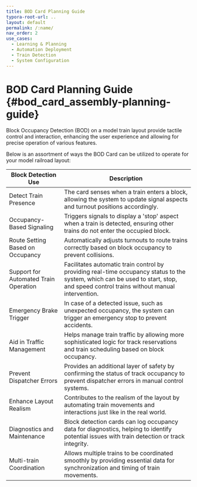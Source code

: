 ```yaml
---
title: BOD Card Planning Guide
typora-root-url: ..
layout: default
permalink: /:name/
nav_order: 2
use_cases:
  - Learning & Planning
  - Automation Deployment
  - Train Detection
  - System Configuration
---
```


# BOD Card Planning Guide {#bod_card_assembly-planning-guide}

Block Occupancy Detection (BOD) on a model train layout provide tactile control and interaction, enhancing the user experience and allowing for precise operation of various features.

Below is an assortment of ways the BOD Card can be utilized to operate for your model railroad layout:

| Block Detection Use                   | Description                                                  |
| ------------------------------------- | ------------------------------------------------------------ |
| Detect Train Presence                 | The card senses when a train enters a block, allowing the system to update signal aspects and turnout positions accordingly. |
| Occupancy-Based Signaling             | Triggers signals to display a 'stop' aspect when a train is detected, ensuring other trains do not enter the occupied block. |
| Route Setting Based on Occupancy      | Automatically adjusts turnouts to route trains correctly based on block occupancy to prevent collisions. |
| Support for Automated Train Operation | Facilitates automatic train control by providing real-time occupancy status to the system, which can be used to start, stop, and speed control trains without manual intervention. |
| Emergency Brake Trigger               | In case of a detected issue, such as unexpected occupancy, the system can trigger an emergency stop to prevent accidents. |
| Aid in Traffic Management             | Helps manage train traffic by allowing more sophisticated logic for track reservations and train scheduling based on block occupancy. |
| Prevent Dispatcher Errors             | Provides an additional layer of safety by confirming the status of track occupancy to prevent dispatcher errors in manual control systems. |
| Enhance Layout Realism                | Contributes to the realism of the layout by automating train movements and interactions just like in the real world. |
| Diagnostics and Maintenance           | Block detection cards can log occupancy data for diagnostics, helping to identify potential issues with train detection or track integrity. |
| Multi-train Coordination              | Allows multiple trains to be coordinated smoothly by providing essential data for synchronization and timing of train movements. |
